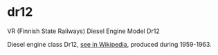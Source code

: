 # dr12
VR (Finnish State Railways) Diesel Engine Model Dr12

Diesel engine class Dr12, [see in Wikipedia](https://fi.wikipedia.org/wiki/Dr12), produced during 1959-1963.

